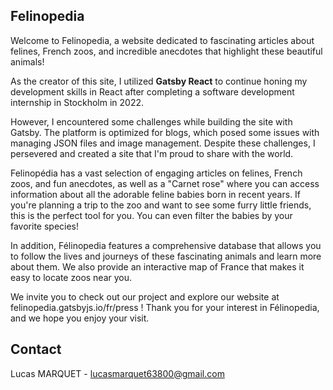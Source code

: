
## Felinopedia
Welcome to Felinopedia, a website dedicated to fascinating articles about felines, French zoos, and incredible anecdotes that highlight these beautiful animals!

As the creator of this site, I utilized **Gatsby React** to continue honing my development skills in React after completing a software development internship in Stockholm in 2022.

However, I encountered some challenges while building the site with Gatsby. The platform is optimized for blogs, which posed some issues with managing JSON files and image management. Despite these challenges, I persevered and created a site that I'm proud to share with the world.

Felinopédia has a vast selection of engaging articles on felines, French zoos, and fun anecdotes, as well as a "Carnet rose" where you can access information about all the adorable feline babies born in recent years. If you're planning a trip to the zoo and want to see some furry little friends, this is the perfect tool for you. You can even filter the babies by your favorite species!

In addition, Félinopedia features a comprehensive database that allows you to follow the lives and journeys of these fascinating animals and learn more about them. We also provide an interactive map of France that makes it easy to locate zoos near you.

We invite you to check out our project and explore our website at felinopedia.gatsbyjs.io/fr/press ! Thank you for your interest in Félinopedia, and we hope you enjoy your visit.

## Contact

Lucas MARQUET -  lucasmarquet63800@gmail.com
